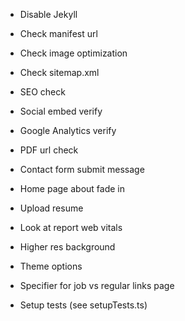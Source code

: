 - Disable Jekyll

- Check manifest url
- Check image optimization
- Check sitemap.xml
- SEO check
- Social embed verify
- Google Analytics verify
- PDF url check

- Contact form submit message
- Home page about fade in
- Upload resume

- Look at report web vitals
- Higher res background

- Theme options
- Specifier for job vs regular links page
- Setup tests (see setupTests.ts)
